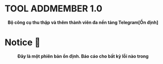 # TOOL ADDMEMBER 1.0
<p align='center'><b>Bộ công cụ thu thập và thêm thành viên đa nền tảng Telegram[Ổn định]</b></p>

# Notice 📣
<p align='center'><b>Đây là một phiên bản ổn định. Báo cáo cho bất kỳ lỗi nào trong <a href='https://telegram.me/HISABO>Telegram</a>
  </p>

# Usage 🧰
*Trước tiên, bạn cần cài đặt các yêu cầu - `pip install -r architects.txt`
*Sau đó, bạn cần lưu trữ các tài khoản của mình bằng cách sử dụng `quanly.py`
*Sau đó, cạo và thêm thành viên bằng cách sử dụng `sabo.py`

# Đặc trưng ♨️
* Không cần API Id và API băm- Nó chỉ yêu cầu số điện thoại
* Thêm trung bình 60 thành viên [Chỉ khi bạn chọn thêm tất cả thành viên]
* Thêm thành viên bằng ID, ngay cả khi họ không có tên người dùng.
* Thêm nhiều phiên
* Thêm thành viên ở tốc độ cao [Ổn định]
* Thêm vào các nhóm riêng tư / công khai
* Xoá thành viên khỏi các nhóm riêng tư / công khai
* Nền tảng chéo- Hoạt động trong Android [Termux], Linux, Windows, v.v.
